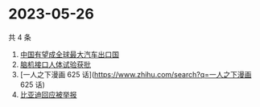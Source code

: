 # 2023-05-26

共 4 条

<!-- BEGIN ZHIHUSEARCH -->
<!-- 最后更新时间 Fri May 26 2023 15:08:45 GMT+0800 (China Standard Time) -->
1. [中国有望成全球最大汽车出口国](https://www.zhihu.com/search?q=中国有望成全球最大汽车出口国)
1. [脑机接口人体试验获批](https://www.zhihu.com/search?q=脑机接口人体试验获批)
1. [一人之下漫画 625 话](https://www.zhihu.com/search?q=一人之下漫画 625 话)
1. [比亚迪回应被举报](https://www.zhihu.com/search?q=比亚迪回应被举报)
<!-- END ZHIHUSEARCH -->

